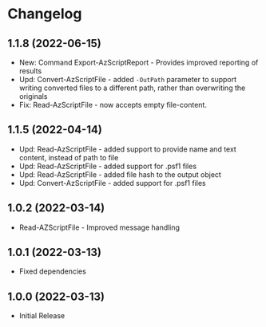 ﻿# Changelog

## 1.1.8 (2022-06-15)

+ New: Command Export-AzScriptReport - Provides improved reporting of results
+ Upd: Convert-AzScriptFile - added `-OutPath` parameter to support writing converted files to a different path, rather than overwriting the originals
+ Fix: Read-AzScriptFile - now accepts empty file-content.

## 1.1.5 (2022-04-14)

+ Upd: Read-AzScriptFile - added support to provide name and text content, instead of path to file
+ Upd: Read-AzScriptFile - added support for .psf1 files
+ Upd: Read-AzScriptFile - added file hash to the output object
+ Upd: Convert-AzScriptFile - added support for .psf1 files

## 1.0.2 (2022-03-14)

+ Read-AZScriptFile - Improved message handling

## 1.0.1 (2022-03-13)

+ Fixed dependencies

## 1.0.0 (2022-03-13)

+ Initial Release

